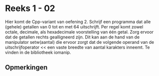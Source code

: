 # Reeks 1 - 02

Hier komt de Cpp-variant van oefening 2. Schrijf een programma dat alle (gehele) getallen van 0 tot en met 64 
uitschrijft. Per regel komt zowel octale, decimale, als hexadecimale voorstelling van één getal. Zorg ervoor dat de 
getallen rechts gealligneerd zijn. Dit kan aan de hand van de manipulator setw(aantal) die ervoor zorgt dat de volgende 
operand van de uitschrijfoperator << een vaste breedte van aantal karakters inneemt. Te vinden in de bibliotheek iomanip.

## Opmerkingen